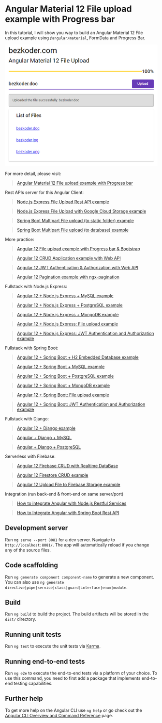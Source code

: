 # Angular Material 12 File upload example with Progress bar

In this tutorial, I will show you way to build an Angular Material 12 File upload example using `@angular/material`, FormData and Progress Bar.

![angular-material-12-file-upload-example-progress-bar](angular-material-12-file-upload-example-progress-bar.png)

For more detail, please visit:
> [Angular Material 12 File upload example with Progress bar](https://bezkoder.com/angular-material-12-file-upload/)

Rest APIs server for this Angular Client:
> [Node.js Express File Upload Rest API example](https://bezkoder.com/node-js-express-file-upload/)

> [Node.js Express File Upload with Google Cloud Storage example](https://bezkoder.com/google-cloud-storage-nodejs-upload-file/)

> [Spring Boot Multipart File upload (to static folder) example](https://bezkoder.com/spring-boot-file-upload/)

> [Spring Boot Multipart File upload (to database) example](https://bezkoder.com/spring-boot-upload-file-database/)

More practice:
> [Angular 12 File upload example with Progress bar & Bootstrap](https://bezkoder.com/angular-12-file-upload/)

> [Angular 12 CRUD Application example with Web API](https://bezkoder.com/angular-12-crud-app/)

> [Angular 12 JWT Authentication & Authorization with Web API](https://bezkoder.com/angular-12-jwt-auth/)

> [Angular 12 Pagination example with ngx-pagination](https://bezkoder.com/angular-12-pagination-ngx/)

Fullstack with Node.js Express:
> [Angular 12 + Node.js Express + MySQL example](https://bezkoder.com/angular-12-node-js-express-mysql/)

> [Angular 12 + Node.js Express + PostgreSQL example](https://bezkoder.com/angular-12-node-js-express-postgresql/)

> [Angular 12 + Node.js Express + MongoDB example](https://bezkoder.com/angular-12-mongodb-node-js-express/)

> [Angular 12 + Node.js Express: File upload example](https://bezkoder.com/angular-12-node-js-file-upload/)

> [Angular 12 + Node.js Express: JWT Authentication and Authorization example](https://bezkoder.com/node-js-angular-12-jwt-auth/)

Fullstack with Spring Boot:
> [Angular 12 + Spring Boot + H2 Embedded Database example](https://bezkoder.com/angular-12-spring-boot-crud/)

> [Angular 12 + Spring Boot + MySQL example](https://bezkoder.com/angular-12-spring-boot-mysql/)

> [Angular 12 + Spring Boot + PostgreSQL example](https://bezkoder.com/angular-12-spring-boot-postgresql/)

> [Angular 12 + Spring Boot + MongoDB example](https://bezkoder.com/angular-12-spring-boot-mongodb/)

> [Angular 12 + Spring Boot: File upload example](https://bezkoder.com/angular-12-spring-boot-file-upload/)

> [Angular 12 + Spring Boot: JWT Authentication and Authorization example](https://bezkoder.com/angular-12-spring-boot-jwt-auth/)

Fullstack with Django:
> [Angular 12 + Django example](https://bezkoder.com/django-angular-12-crud-rest-framework/)

> [Angular + Django + MySQL](https://bezkoder.com/django-angular-mysql/)

> [Angular + Django + PostgreSQL](https://bezkoder.com/django-angular-postgresql/)

Serverless with Firebase:
> [Angular 12 Firebase CRUD with Realtime DataBase](https://bezkoder.com/angular-12-firebase-crud/)

> [Angular 12 Firestore CRUD example](https://bezkoder.com/angular-12-firestore-crud-angularfirestore/)

> [Angular 12 Upload File to Firebase Storage example](https://bezkoder.com/angular-12-file-upload-firebase-storage/)

Integration (run back-end & front-end on same server/port)
> [How to integrate Angular with Node.js Restful Services](https://bezkoder.com/integrate-angular-12-node-js/)

> [How to Integrate Angular with Spring Boot Rest API](https://bezkoder.com/integrate-angular-12-spring-boot/)

## Development server

Run `ng serve --port 8081` for a dev server. Navigate to `http://localhost:8081/`. The app will automatically reload if you change any of the source files.

## Code scaffolding

Run `ng generate component component-name` to generate a new component. You can also use `ng generate directive|pipe|service|class|guard|interface|enum|module`.

## Build

Run `ng build` to build the project. The build artifacts will be stored in the `dist/` directory.

## Running unit tests

Run `ng test` to execute the unit tests via [Karma](https://karma-runner.github.io).

## Running end-to-end tests

Run `ng e2e` to execute the end-to-end tests via a platform of your choice. To use this command, you need to first add a package that implements end-to-end testing capabilities.

## Further help

To get more help on the Angular CLI use `ng help` or go check out the [Angular CLI Overview and Command Reference](https://angular.io/cli) page.

